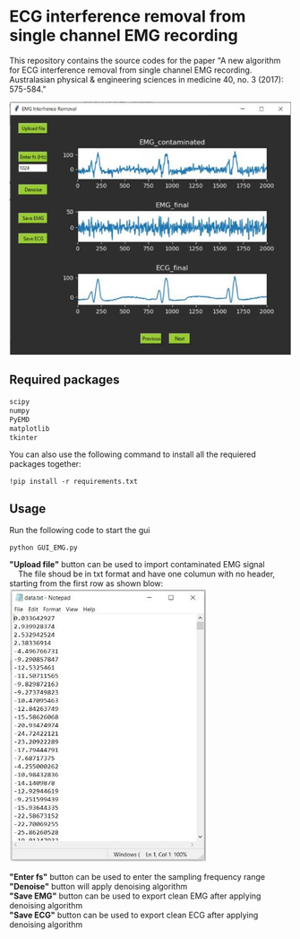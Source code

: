 # ECG interference removal from single channel EMG recording

This repository contains the source codes for the paper "A new algorithm for ECG interference removal from single channel EMG recording. Australasian physical & engineering sciences in medicine 40, no. 3 (2017): 575-584."


<img src="GUI.JPG">


## Required packages

    scipy
    numpy
    PyEMD
    matplotlib
    tkinter
You can also use the following command to install all the requiered packages together:
```
!pip install -r requirements.txt
```
## Usage

Run the following code to  start the gui

```
python GUI_EMG.py
```

**"Upload file"** button can be used to import contaminated EMG signal <br />
&nbsp;&nbsp;&nbsp;&nbsp;The file shoud be in txt format and have one columun with no header, starting from the first row as shown blow:  
<img src="input_data.JPG">

**"Enter fs"** button can be used to enter the sampling frequency range <br />
**"Denoise"** button will apply denoising algorithm <br />
**"Save EMG"** button can be used to export clean EMG after applying denoising algorithm <br />
**"Save ECG"** button can be used to export clean ECG after applying denoising algorithm <br />
